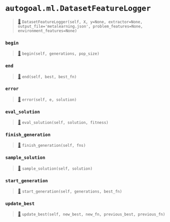 # `autogoal.ml.DatasetFeatureLogger`

> [📝](https://github.com/autogal/autogoal/blob/master/autogoal/ml/_metalearning.py#L16)
> `DatasetFeatureLogger(self, X, y=None, extractor=None, output_file='metalearning.json', problem_features=None, environment_features=None)`

### `begin`

> [📝](https://github.com/autogoal/autogoal/blob/master/autogoal/ml/_metalearning.py#L34)
> `begin(self, generations, pop_size)`

### `end`

> [📝](https://github.com/autogoal/autogoal/blob/master/autogoal/search/_base.py#L203)
> `end(self, best, best_fn)`

### `error`

> [📝](https://github.com/autogoal/autogoal/blob/master/autogoal/search/_base.py#L218)
> `error(self, e, solution)`

### `eval_solution`

> [📝](https://github.com/autogoal/autogoal/blob/master/autogoal/ml/_metalearning.py#L37)
> `eval_solution(self, solution, fitness)`

### `finish_generation`

> [📝](https://github.com/autogoal/autogoal/blob/master/autogoal/search/_base.py#L209)
> `finish_generation(self, fns)`

### `sample_solution`

> [📝](https://github.com/autogoal/autogoal/blob/master/autogoal/search/_base.py#L212)
> `sample_solution(self, solution)`

### `start_generation`

> [📝](https://github.com/autogoal/autogoal/blob/master/autogoal/search/_base.py#L206)
> `start_generation(self, generations, best_fn)`

### `update_best`

> [📝](https://github.com/autogoal/autogoal/blob/master/autogoal/search/_base.py#L221)
> `update_best(self, new_best, new_fn, previous_best, previous_fn)`

